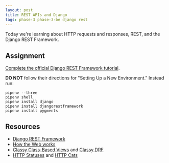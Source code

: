 ```yaml
---
layout: post
title: REST APIs and Django
tags: phase-3 phase-3-be django rest
---
```


Today we're learning about HTTP requests and responses, REST, and the Django REST Framework.

## Assignment

[Complete the official Django REST Framework tutorial](https://www.django-rest-framework.org/tutorial/1-serialization/).

**DO NOT** follow their directions for "Setting Up a New Environment." Instead run:

```
pipenv --three
pipenv shell
pipenv install django
pipenv install djangorestframework
pipenv install pygments
```

## Resources

- [Django REST Framework](https://www.django-rest-framework.org/)
- [How the Web works](https://developer.mozilla.org/en-US/docs/Learn/Getting_started_with_the_web/How_the_Web_works)
- [Classy Class-Based Views](https://ccbv.co.uk/) and [Classy DRF](http://www.cdrf.co/)
- [HTTP Statuses](https://httpstatuses.com/) and [HTTP Cats](https://http.cat/)
